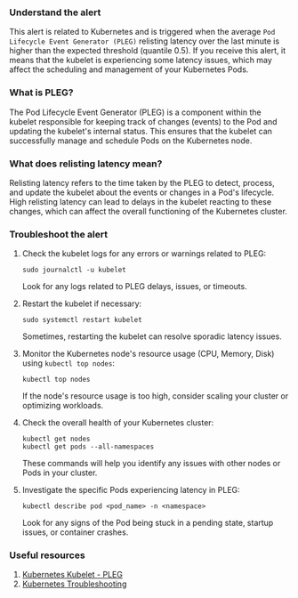 ### Understand the alert

This alert is related to Kubernetes and is triggered when the average `Pod Lifecycle Event Generator (PLEG)` relisting latency over the last minute is higher than the expected threshold (quantile 0.5). If you receive this alert, it means that the kubelet is experiencing some latency issues, which may affect the scheduling and management of your Kubernetes Pods.

### What is PLEG?

The Pod Lifecycle Event Generator (PLEG) is a component within the kubelet responsible for keeping track of changes (events) to the Pod and updating the kubelet's internal status. This ensures that the kubelet can successfully manage and schedule Pods on the Kubernetes node.

### What does relisting latency mean?

Relisting latency refers to the time taken by the PLEG to detect, process, and update the kubelet about the events or changes in a Pod's lifecycle. High relisting latency can lead to delays in the kubelet reacting to these changes, which can affect the overall functioning of the Kubernetes cluster.

### Troubleshoot the alert

1. Check the kubelet logs for any errors or warnings related to PLEG:

   ```
   sudo journalctl -u kubelet
   ```

   Look for any logs related to PLEG delays, issues, or timeouts.

2. Restart the kubelet if necessary:

   ```
   sudo systemctl restart kubelet
   ```

   Sometimes, restarting the kubelet can resolve sporadic latency issues.

3. Monitor the Kubernetes node's resource usage (CPU, Memory, Disk) using `kubectl top nodes`:

   ```
   kubectl top nodes
   ```

   If the node's resource usage is too high, consider scaling your cluster or optimizing workloads.

4. Check the overall health of your Kubernetes cluster:

   ```
   kubectl get nodes
   kubectl get pods --all-namespaces
   ```

   These commands will help you identify any issues with other nodes or Pods in your cluster.

5. Investigate the specific Pods experiencing latency in PLEG:

   ```
   kubectl describe pod <pod_name> -n <namespace>
   ```

   Look for any signs of the Pod being stuck in a pending state, startup issues, or container crashes.

### Useful resources

1. [Kubernetes Kubelet - PLEG](https://kubernetes.io/docs/concepts/overview/components/#kubelet)
2. [Kubernetes Troubleshooting](https://kubernetes.io/docs/tasks/debug-application-cluster/troubleshooting/)
